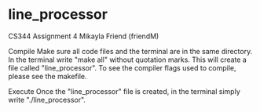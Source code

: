# line_processor
CS344 Assignment 4
Mikayla Friend (friendM)

Compile
Make sure all code files and the terminal are in the same directory. In the
terminal write "make all" without quotation marks. This will create a file called "line_processor". 
To see the compiler flags used to compile, please see the makefile. 

Execute
Once the "line_processor" file is created, in the terminal simply write "./line_processor".

